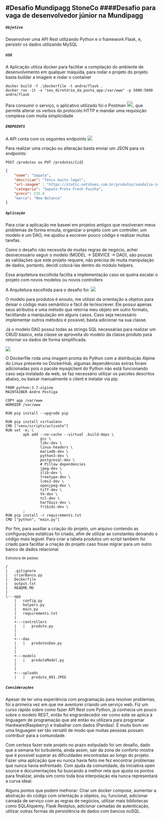#Desafio Mundipagg StoneCo
####Desafio para vaga de desenvolvedor júnior na Mundipagg
------------------------------

##### `Objetivo`
Desenvolver uma API Rest utilizando Python e o framework Flask, e, persistir os dados utilizando MySQL

##### ``USO``
A Aplicação utiliza docker para facilitar a compilação do ambiente de desenvolvimento em qualquer máquida, para rodar o projeto do projeto basta buildar a imagem e rodar o container

```docker
docker build -f .\Dockerfile -t andre/flask .
docker run -it -v "seu_diretório_da_pasta_app:/var/www" -p 5000:5000 andre/flask
`````

Para consumir o serviço, o aplicativo utilizado foi o Postman <img src="https://www.getpostman.com/img/v2/logo-glyph.png?c01252cc6858ff9679973eb0c62ef27e" width="20">, que permite alterar os verbos do protocolo HTTP e mandar uma requisição complexa com muita simplicidade

##### ``ENDPOINTS``
A API conta com os seguintes endpoints
<img src="https://lh3.googleusercontent.com/lv7R43x97-jE3NRElrozV6iFOtBh5BHwd0DxOrWCiFT6-PfzyPACYX14UxEZz2ICuXm4j5FwjwqQQQ=w1919-h937-rw">

Para realizar uma criação ou alteração basta enviar um JSON para os endpoints:
```
POST /produtos ou PUT /produtos/{id}
```
```JSON
{
    "nome": "Sapato",
    "descricao": "Tenis muito legal",
    "url-imagem" : "https://static.netshoes.com.br/produtos/sandalia-infantil-nike-sunray-protect-2/37/HZM-0783-937/HZM-0783-937_detalhe1.jpg?resize=280:280",
    "categoria": "Sapato Preto Fresh Fuinha",
    "preco": 235.0
    "marca": "New Balance"
}
```

##### ``Aplicação``
Para criar a aplicação me baseei em projetos antigos que resolveram meus problemas de forma enxuta, organizar o projeto com um controller, um modelo e um DAO, me ajudou a escrever pouco código e realizar muitas tarefas.

Como o desafio não necessita de muitas regras de negócio, achei desnecessário seguir o modelo (MODEL -> SERVICE -> DAO), são poucas as validações que este projeto requere, não precisa de muita manipulação de dados, portanto, decidi colocá-las dentro do módulo helpers.

Essa arquitetura escolhida facilita a implementação caso se queira escalar o projeto com novos modelos ou novos controllers 

A Arquitetura escolhida para o desafio foi:
<img src="https://lh6.googleusercontent.com/nuXyBI3Tz53tsTL_7JelbktzobLP2gUXN2t1aFjpkxu8xVtgMcB9g7wMmS-lukaV8gp_jA-3TWiRDw=w1919-h937-rw">

O modelo para produtos é enxuto, me utilizei da orientação a objetos para deixar o código mais semântico e fácil de ler/escrever. Ele possui apenas seus atributos e uma método que retorna meu objeto em outro formato, facilitando a manipulação em alguns casos. Caso seja necessário implementar outros métodos é possível, basta adicionar na sua classe. 

Já o modelo DAO possui todas as strings SQL necessárias para realizar um CRUD básico, esta classe se aproveita do modelo da classe produto para retornar os dados de forma simplificada.

<img src="https://lh6.googleusercontent.com/G_xdPy-qsvLst6GQ55TXb3fiWu4wCu48hnWcG44vQ32pzDy17mlUtzjj4WBQY33xj5xRIt_yJZaCWQ=w1030-h937-rw">

O Dockerfile roda uma imagem pronta do Python com a distribuição Alpine do Linux presente no DockerHub, algumas dependências extras foram adicionadas pois o pacote mysqlclient do Python não está funcionando caso seja instalado da web, se faz necessário utilizar os pacotes descritos abaixo, ou baixar manualmente o client e instalar via pip.

```docker
FROM python:3.7-alpine 
MAINTAINER Andre Postiga

COPY app /var/www
WORKDIR /var/www

RUN pip install --upgrade pip

RUN pip install virtualenv
CMD ["venv/scripts/activate"]
RUN set -e; \
        apk add --no-cache --virtual .build-deps \
                gcc \
                libc-dev \
                linux-headers \
                mariadb-dev \
                python3-dev \
                postgresql-dev \
                # Pillow dependencies
                jpeg-dev \
                zlib-dev \
                freetype-dev \
                lcms2-dev \
                openjpeg-dev \
                tiff-dev \
                tk-dev \
                tcl-dev \
                harfbuzz-dev \
                fribidi-dev \
        ;
RUN pip install -r requirements.txt
CMD ["python", "main.py"]
```

Por fim, para auxiliar a criação do projeto, um arquivo contendo as configurações estáticas foi criado, afim de utilizar as constantes deixando o código mais legível. Para criar a tabela produtos um script também foi criado para facilitar a criação do projeto caso fosse migrar para um outro banco de dados relacional.

<small>Estrutura de pastas:</small>
````````
/
|   .gitignore
|   criarBanco.py
|   Dockerfile
|   output.txt
|   README.MD
|   
\---app
    |   config.py
    |   helpers.py
    |   main.py
    |   requirements.txt
    |   
    +---controllers
    |   |   produto.py
    |            
    |           
    +---dao
    |   |   produtosDao.py
    |             
    |           
    +---models
    |   |   produtoModel.py
    |       
    |           
    +---uploads
    |   |   produto_891.JPEG       

````````            
##### ``Considerações``
Apesar de ter uma experiência com programação para resolver problemas, foi a primeira vez em que me aventurei criando um serviço web. Fiz um curso rápido sobre como fazer API Rest com Python, já conhecia um pouco sobre o modelo REST, então foi engrandecedor ver como este se aplica à linguagem de programação que até então eu utilizara para programar Hardware(Raspberry) e trabalhar com dados (Pandas). É muito bom ver uma linguagem ser tão versátil de modo que muitas pessoas possam contribuir para a comunidade.

Com certeza fazer este projeto no prazo estipulado foi um desafio, dado que a semana foi turbulenta, ainda assim, sair da zona de conforto mostra que é possível superar as dificuldades encontradas ao longo do projeto. Fazer uma aplicação que eu nunca havia feito me fez encontrar problemas que nunca havia enfrentado. Com ajuda da comunidade, da iniciativa open source e documentações fui buscando a melhor reta que ajusta os pontos para finalizar, ainda sim como toda boa interpolação ela nunca representará a curva ideal. 

Alguns pontos que podem melhorar: Criar um docker compose, aumentar a abstração do código com orientação a objetos, ou, funcional, adicionar camada de serviço com as regras de negócios, utilizar mais bibliotecas como SQLAlquemy, Flask Restplus, adicionar camadas de autenticação, utilizar outras formas de persistência de dados com bancos noSQL.



